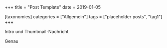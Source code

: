 +++
title = "Post Template"
date = 2019-01-05

[taxonomies]
categories = ["Allgemein"]
tags = ["placeholder posts", "tag1"]
+++

Intro und Thumbnail-Nachricht

<!-- more -->

Genau